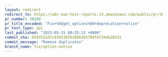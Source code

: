 ```yaml
---
layout: redirect
redirect_to: https://a8c-woo-test-reports.s3.amazonaws.com/public/pr/38289/api/index.html
pr_number: 38289
pr_title_encoded: "Fix+%60get_options%60+deprecation+notice"
pr_test_type: api
last_published: "2023-05-15 00:25:13 +0000"
commit_sha: d593522d7c934538f61098165704fef34d628151
commit_message: "Remove duplicates"
branch_name: fix/option-notice
---
```

